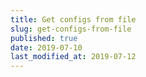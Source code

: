 ```yaml
---
title: Get configs from file
slug: get-configs-from-file
published: true
date: 2019-07-10
last_modified_at: 2019-07-12
---
```

